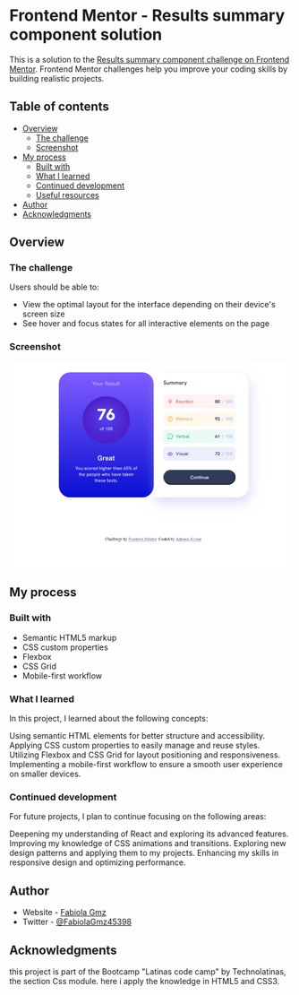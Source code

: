 # Frontend Mentor - Results summary component solution

This is a solution to the [Results summary component challenge on Frontend Mentor](https://www.frontendmentor.io/challenges/results-summary-component-CE_K6s0maV). Frontend Mentor challenges help you improve your coding skills by building realistic projects. 

## Table of contents

- [Overview](#overview)
  - [The challenge](#the-challenge)
  - [Screenshot](#screenshot)
- [My process](#my-process)
  - [Built with](#built-with)
  - [What I learned](#what-i-learned)
  - [Continued development](#continued-development)
  - [Useful resources](#useful-resources)
- [Author](#author)
- [Acknowledgments](#acknowledgments)


## Overview

### The challenge

Users should be able to:

- View the optimal layout for the interface depending on their device's screen size
- See hover and focus states for all interactive elements on the page

### Screenshot

![](./screenshot.jpg)



## My process

### Built with

- Semantic HTML5 markup
- CSS custom properties
- Flexbox
- CSS Grid
- Mobile-first workflow

### What I learned

In this project, I learned about the following concepts:

Using semantic HTML elements for better structure and accessibility.
Applying CSS custom properties to easily manage and reuse styles.
Utilizing Flexbox and CSS Grid for layout positioning and responsiveness.
Implementing a mobile-first workflow to ensure a smooth user experience on smaller devices.


### Continued development
For future projects, I plan to continue focusing on the following areas:

Deepening my understanding of React and exploring its advanced features.
Improving my knowledge of CSS animations and transitions.
Exploring new design patterns and applying them to my projects.
Enhancing my skills in responsive design and optimizing performance.





## Author

- Website -  [Fabiola Gmz](https://fabiolagmz.github.io/)
- Twitter - [@FabiolaGmz45398](https://twitter.com/FabiolaGmz45398)



## Acknowledgments

this project is part of the Bootcamp "Latinas code camp" by Technolatinas, the section Css module.
here i apply the knowledge in HTML5 and CSS3.

